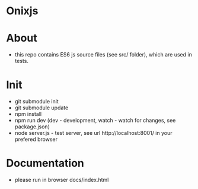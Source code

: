 Onixjs
======
# About
* this repo contains ES6 js source files (see src/ folder), which are used in tests.

# Init
* git submodule init
* git submodule update
* npm install
* npm run dev (dev - development, watch - watch for changes, see package.json)
* node server.js - test server, see url http://localhost:8001/ in your prefered browser

# Documentation

* please run in browser docs/index.html
